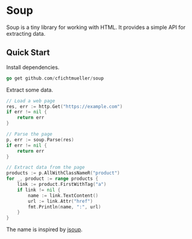 # Soup

Soup is a tiny library for working with HTML. It provides a simple API for extracting data.

## Quick Start

Install dependencies.

```go
go get github.com/cfichtmueller/soup
```

Extract some data.

```go
// Load a web page
res, err := http.Get("https://example.com")
if err != nil {
	return err
}

// Parse the page
p, err := soup.Parse(res)
if err != nil {
	return err
}

// Extract data from the page
products := p.AllWithClassNameR("product")
for _, product := range products {
	link := product.FirstWithTag("a")
	if link != nil {
        name := link.TextContent()
		url := link.Attr("href")
		fmt.Println(name, ":", url)
    }
}
```

The name is inspired by [jsoup](https://jsoup.org).
